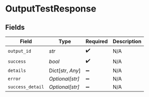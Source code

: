 # OutputTestResponse


## Fields

| Field              | Type               | Required           | Description        |
| ------------------ | ------------------ | ------------------ | ------------------ |
| `output_id`        | *str*              | :heavy_check_mark: | N/A                |
| `success`          | *bool*             | :heavy_check_mark: | N/A                |
| `details`          | Dict[str, *Any*]   | :heavy_minus_sign: | N/A                |
| `error`            | *Optional[str]*    | :heavy_minus_sign: | N/A                |
| `success_detail`   | *Optional[str]*    | :heavy_minus_sign: | N/A                |